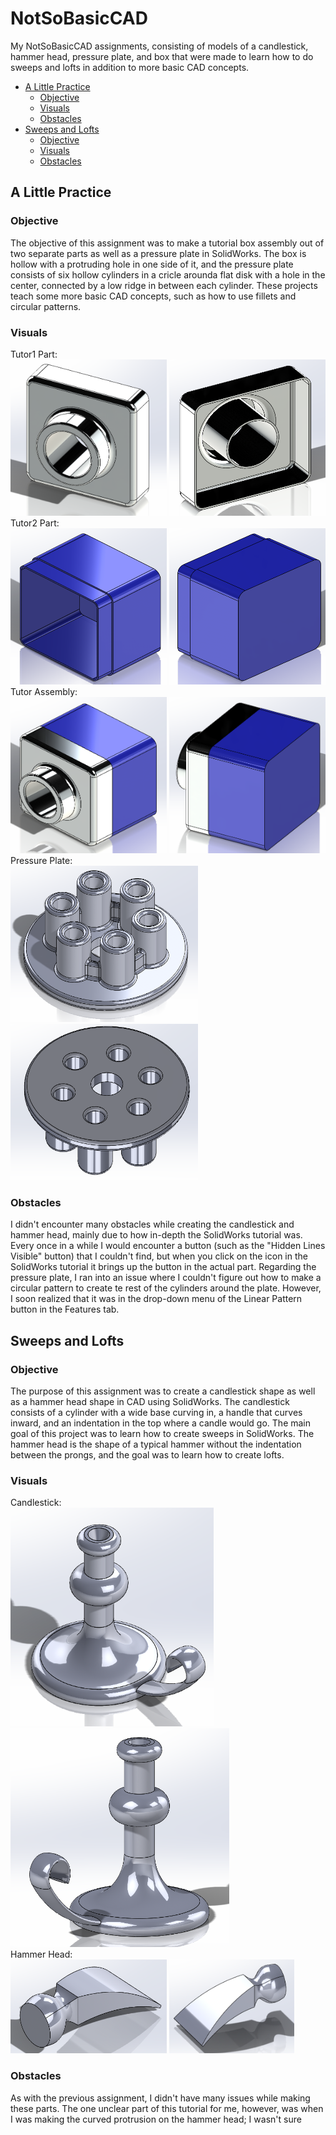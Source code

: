 # NotSoBasicCAD
My NotSoBasicCAD assignments, consisting of models of a candlestick, hammer head, pressure plate, and box that were made to learn how to do sweeps and lofts in addition to more basic CAD concepts.

- [A Little Practice](https://github.com/lschenc41/NotSoBasicCAD/blob/master/README.md#a-little-practice)
  - [Objective](https://github.com/lschenc41/NotSoBasicCAD/blob/master/README.md#objective)
  - [Visuals](https://github.com/lschenc41/NotSoBasicCAD/blob/master/README.md#visuals)
  - [Obstacles](https://github.com/lschenc41/NotSoBasicCAD/blob/master/README.md#obstacles)
- [Sweeps and Lofts](https://github.com/lschenc41/NotSoBasicCAD/blob/master/README.md#sweeps-and-lofts)
  - [Objective](https://github.com/lschenc41/NotSoBasicCAD/blob/master/README.md#objective-1)
  - [Visuals](https://github.com/lschenc41/NotSoBasicCAD/blob/master/README.md#visuals-1)
  - [Obstacles](https://github.com/lschenc41/NotSoBasicCAD/blob/master/README.md#obstacles-1)
## A Little Practice
### Objective
The objective of this assignment was to make a tutorial box assembly out of two separate parts as well as a pressure plate in SolidWorks. The box is hollow with a protruding hole in one side of it, and the pressure plate consists of six hollow cylinders in a cricle arounda flat disk with a hole in the center, connected by a low ridge in between each cylinder. These projects teach some more basic CAD concepts, such as how to use fillets and circular patterns.
### Visuals
Tutor1 Part:\
<img src="https://github.com/lschenc41/NotSoBasicCAD/blob/master/Media/Tutor1-1.PNG" alt="Tutor1-1" width="250" height="250"> <img src="https://github.com/lschenc41/NotSoBasicCAD/blob/master/Media/Tutor1-2.PNG" alt="Tutor1-2" width="250" height="250">\
Tutor2 Part:\
<img src="https://github.com/lschenc41/NotSoBasicCAD/blob/master/Media/Tutor2-1.PNG" alt="Tutor2-1" width="250" height="250"> <img src="https://github.com/lschenc41/NotSoBasicCAD/blob/master/Media/Tutor2-2.PNG" alt="Tutor2-2" width="250" height="250">\
Tutor Assembly:\
<img src="https://github.com/lschenc41/NotSoBasicCAD/blob/master/Media/TutorAsm1.PNG" alt="TutorAsm1" width="250" height="250"> <img src="https://github.com/lschenc41/NotSoBasicCAD/blob/master/Media/TutorAsm2.PNG" alt="TutorAsm2" width="250" height="250">\
Pressure Plate:\
<img src="https://github.com/lschenc41/NotSoBasicCAD/blob/master/Media/PressurePlate1.PNG" alt="PressurePlate1" width="300" height="250"> <img src="https://github.com/lschenc41/NotSoBasicCAD/blob/master/Media/PressurePlate2.PNG" alt="PressurePlate2" width="300" height="250">
### Obstacles
I didn't encounter many obstacles while creating the candlestick and hammer head, mainly due to how in-depth the SolidWorks tutorial was. Every once in a while I would encounter a button (such as the "Hidden Lines Visible" button) that I couldn't find, but when you click on the icon in the SolidWorks tutorial it brings up the button in the actual part. Regarding the pressure plate, I ran into an issue where I couldn't figure out how to make a circular pattern to create te rest of the cylinders around the plate. However, I soon realized that it was in the drop-down menu of the Linear Pattern button in the Features tab.
## Sweeps and Lofts
### Objective
The purpose of this assignment was to create a candlestick shape as well as a hammer head shape in CAD using SolidWorks. The candlestick consists of a cylinder with a wide base curving in, a handle that curves inward, and an indentation in the top where a candle would go. The main goal of this project was to learn how to create sweeps in SolidWorks. The hammer head is the shape of a typical hammer without the indentation between the prongs, and the goal was to learn how to create lofts. 
### Visuals
Candlestick:\
<img src="https://github.com/lschenc41/NotSoBasicCAD/blob/master/Media/Cstick1.PNG" alt="Candlestick1" width="325" height="350"> <img src="https://github.com/lschenc41/NotSoBasicCAD/blob/master/Media/Cstick2.PNG" alt="Candlestick2" width="350" height="350">\
Hammer Head:\
<img src="https://github.com/lschenc41/NotSoBasicCAD/blob/master/Media/Hammer1.PNG" alt="Hammer1" width="250" height="150"> <img src="https://github.com/lschenc41/NotSoBasicCAD/blob/master/Media/Hammer2.PNG" alt="Hammer2" width="200" height="150">
### Obstacles
As with the previous assignment, I didn't have many issues while making these parts. The one unclear part of this tutorial for me, however, was when I was making the curved protrusion on the hammer head; I wasn't sure 
